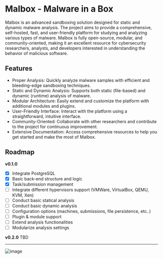 # Malbox - Malware in a Box
Malbox is an advanced sandboxing solution designed for static and dynamic malware analysis. 
The project aims to provide a comprehensive, self-hosted, fast, and user-friendly platform for studying and analyzing various types of malware. 
Malbox is fully open-source, modular, and community-oriented, making it an excellent resource for cybersecurity researchers, analysts, and developers interested in understanding the behavior of malicious software.

## Features
- Proper Analysis: Quickly analyze malware samples with efficient and bleeding-edge sandboxing techniques.
- Static and Dynamic Analysis: Supports both static (file-based) and dynamic (runtime) analysis of malware.
- Modular Architecture: Easily extend and customize the platform with additional modules and plugins.
- User-Friendly Interface: Interact with the platform using a straightforward, intuitive interface.
- Community-Oriented: Collaborate with other researchers and contribute to the project for continuous improvement.
- Extensive Documentation: Access comprehensive resources to help you get started and make the most of Malbox.

## Roadmap

**v0.1.0**
- [x] Integrate PostgreSQL
- [x] Basic back-end structure and logic
- [x] Task/submission management
- [ ] Integrate different hypervisors support (VMWare, VirtualBox, QEMU, KVM, Xen)
- [ ] Conduct basic statical analysis
- [ ] Conduct basic dynamic analysis
- [ ] Configuration options (machines, submissions, file persistence, etc..) 
- [ ] Plugin & module support
- [ ] Extend analysis functionalities
- [ ] Modularize analysis settings

**v0.2.0**
TBD

---

![image](https://github.com/shard77/malbox/assets/106669955/a9931927-102a-484b-bc27-ffb6f63507f4)
